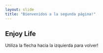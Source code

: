 ```yaml
---
layout: slide
title: "Bienvenidos a la segunda página!"
---
```

## Enjoy Life
Utiliza la flecha hacia la izquierda para volver!
